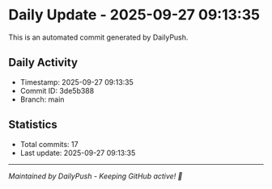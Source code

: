 # Daily Update - 2025-09-27 09:13:35

This is an automated commit generated by DailyPush.

## Daily Activity
- Timestamp: 2025-09-27 09:13:35
- Commit ID: 3de5b388
- Branch: main

## Statistics
- Total commits: 17
- Last update: 2025-09-27 09:13:35

---
*Maintained by DailyPush - Keeping GitHub active! 🚀*
